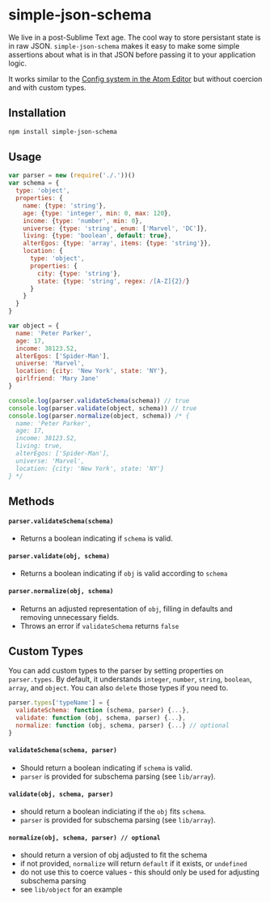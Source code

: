# simple-json-schema
We live in a post-Sublime Text age. The cool way to store persistant state is in raw JSON. `simple-json-schema` makes it easy to make some simple assertions about what is in that JSON before passing it to your application logic.

It works similar to the [Config system in the Atom Editor](https://atom.io/docs/api/v0.179.0/Config) but without coercion and with custom types.

## Installation

```sh
npm install simple-json-schema
```

## Usage

```js
var parser = new (require('./.'))()
var schema = {
  type: 'object',
  properties: {
    name: {type: 'string'},
    age: {type: 'integer', min: 0, max: 120},
    income: {type: 'number', min: 0},
    universe: {type: 'string', enum: ['Marvel', 'DC']},
    living: {type: 'boolean', default: true},
    alterEgos: {type: 'array', items: {type: 'string'}},
    location: {
      type: 'object',
      properties: {
        city: {type: 'string'},
        state: {type: 'string', regex: /[A-Z]{2}/}
      }
    }
  }
}

var object = {
  name: 'Peter Parker',
  age: 17,
  income: 38123.52,
  alterEgos: ['Spider-Man'],
  universe: 'Marvel',
  location: {city: 'New York', state: 'NY'},
  girlfriend: 'Mary Jane'
}

console.log(parser.validateSchema(schema)) // true
console.log(parser.validate(object, schema)) // true
console.log(parser.normalize(object, schema)) /* {
  name: 'Peter Parker',
  age: 17,
  income: 38123.52,
  living: true,
  alterEgos: ['Spider-Man'],
  universe: 'Marvel',
  location: {city: 'New York', state: 'NY'}
} */
```

## Methods

#### `parser.validateSchema(schema)`

- Returns a boolean indicating if `schema` is valid.

#### `parser.validate(obj, schema)`

- Returns a boolean indicating if `obj` is valid according to `schema`

#### `parser.normalize(obj, schema)`

- Returns an adjusted representation of `obj`, filling in defaults and removing unnecessary fields.
- Throws an error if `validateSchema` returns `false`

## Custom Types

You can add custom types to the parser by setting properties on `parser.types`. By default, it understands `integer`, `number`, `string`, `boolean`, `array`, and `object`. You can also `delete` those types if you need to.

```js
parser.types['typeName'] = {
  validateSchema: function (schema, parser) {...},
  validate: function (obj, schema, parser) {...},
  normalize: function (obj, schema, parser) {...} // optional
}
```

#### `validateSchema(schema, parser)`

- Should return a boolean indicating if `schema` is valid.
- `parser` is provided for subschema parsing (see `lib/array`).

#### `validate(obj, schema, parser)`

- should return a boolean indiciating if the `obj` fits `schema`.
- `parser` is provided for subschema parsing (see `lib/array`).

#### `normalize(obj, schema, parser) // optional`
- should return a version of obj adjusted to fit the schema
- if not provided, `normalize` will return `default` if it exists, or `undefined`
- do not use this to coerce values - this should only be used for adjusting subschema parsing
- see `lib/object` for an example
